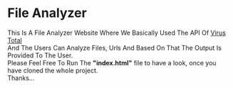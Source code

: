 # File Analyzer
This Is A File Analyzer Website Where We Basically Used The API Of <a href="https://www.virustotal.com/gui/home/upload">Virus Total</a><br>
And The Users Can Analyze Files, Urls And Based On That The Output Is Provided To The User.<br>
Please Feel Free To Run The <b>"index.html"</b> file to have a look, once you have cloned the whole project.<br>
Thanks...
